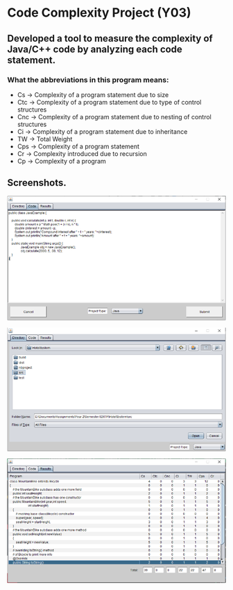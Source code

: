 # Code Complexity Project (Y03)

## Developed a tool to measure the complexity of Java/C++ code by analyzing each code statement.
    
    
### What the abbreviations in this program means:
* Cs	-> Complexity of a program statement due to size
* Ctc 	-> Complexity of a program statement due to type of control structures
* Cnc	-> Complexity of a program statement due to nesting of control structures
* Ci 	-> Complexity of a program statement due to inheritance
* TW	-> Total Weight
* Cps	-> Complexity of a program statement
* Cr	-> Complexity introduced due to recursion
* Cp	-> Complexity of a program




## Screenshots.


![Copy Paste Code](https://raw.githubusercontent.com/dsjiffry/Code-Complexity-Project/master/Screenshots/Code%20Paste.PNG)

![Directory Select](https://raw.githubusercontent.com/dsjiffry/Code-Complexity-Project/master/Screenshots/Directory%20Select.PNG)

![Line Output](https://raw.githubusercontent.com/dsjiffry/Code-Complexity-Project/master/Screenshots/Line%20output.PNG)
